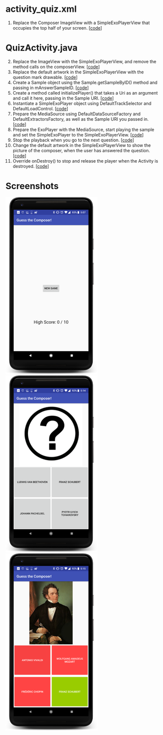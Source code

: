 # activity_quiz.xml
1. Replace the Composer ImageView with a SimpleExoPlayerView that occupies the top half of your screen. [[code][1]]



# QuizActivity.java
2. Replace the ImageView with the SimpleExoPlayerView, and remove the method calls on the composerView. [[code][2]]
3. Replace the default artwork in the SimpleExoPlayerView with the question mark drawable. [[code][3]]
4. Create a Sample object using the Sample.getSampleByID() method and passing in mAnswerSampleID. [[code][4]]
5. Create a method called initializePlayer() that takes a Uri as an argument and call it here, passing in the Sample URI. [[code][5]]
6. Instantiate a SimpleExoPlayer object using DefaultTrackSelector and DefaultLoadControl. [[code][6]]
7. Prepare the MediaSource using DefaultDataSourceFactory and DefaultExtractorsFactory, as well as the Sample URI you passed in. [[code][7]]
8. Prepare the ExoPlayer with the MediaSource, start playing the sample and set the SimpleExoPlayer to the SimpleExoPlayerView. [[code][8]]
9. Stop the playback when you go to the next question. [[code][9]]
10. Change the default artwork in the SimpleExoPlayerView to show the picture of the composer, when the user has answered the question. [[code][10]]
11. Override onDestroy() to stop and release the player when the Activity is destroyed. [[code][11]]

# Screenshots
<img src="https://github.com/aaroncrutchfield/AdvancedAndroid_ClassicalMusicQuiz/blob/TMED.01-Exercise-AddExoPlayer/screenshots/screenshot1.png" width="300">
<img src="https://github.com/aaroncrutchfield/AdvancedAndroid_ClassicalMusicQuiz/blob/TMED.01-Exercise-AddExoPlayer/screenshots/screenshot2.png" width="300">
<img src="https://github.com/aaroncrutchfield/AdvancedAndroid_ClassicalMusicQuiz/blob/TMED.01-Exercise-AddExoPlayer/screenshots/screenshot3.png" width="300">

[1]: https://github.com/aaroncrutchfield/AdvancedAndroid_ClassicalMusicQuiz/blob/6c8379e4ecb05dbdf342beaabfb626b2dd864e1f/app/src/main/res/layout/activity_quiz.xml#L24-L32
[2]: https://github.com/aaroncrutchfield/AdvancedAndroid_ClassicalMusicQuiz/blob/fcded4c54561a6e9156ccbc1c524a6241a9f8027/app/src/main/java/com/example/android/classicalmusicquiz/QuizActivity.java#L68-L69
[3]: https://github.com/aaroncrutchfield/AdvancedAndroid_ClassicalMusicQuiz/blob/fcded4c54561a6e9156ccbc1c524a6241a9f8027/app/src/main/java/com/example/android/classicalmusicquiz/QuizActivity.java#L89-L92
[4]: https://github.com/aaroncrutchfield/AdvancedAndroid_ClassicalMusicQuiz/blob/fcded4c54561a6e9156ccbc1c524a6241a9f8027/app/src/main/java/com/example/android/classicalmusicquiz/QuizActivity.java#L103-L105
[5]: https://github.com/aaroncrutchfield/AdvancedAndroid_ClassicalMusicQuiz/blob/fcded4c54561a6e9156ccbc1c524a6241a9f8027/app/src/main/java/com/example/android/classicalmusicquiz/QuizActivity.java#L106-L107
[6]: https://github.com/aaroncrutchfield/AdvancedAndroid_ClassicalMusicQuiz/blob/fcded4c54561a6e9156ccbc1c524a6241a9f8027/app/src/main/java/com/example/android/classicalmusicquiz/QuizActivity.java#L113-L117
[7]: https://github.com/aaroncrutchfield/AdvancedAndroid_ClassicalMusicQuiz/blob/fcded4c54561a6e9156ccbc1c524a6241a9f8027/app/src/main/java/com/example/android/classicalmusicquiz/QuizActivity.java#L118-L125
[8]: https://github.com/aaroncrutchfield/AdvancedAndroid_ClassicalMusicQuiz/blob/fcded4c54561a6e9156ccbc1c524a6241a9f8027/app/src/main/java/com/example/android/classicalmusicquiz/QuizActivity.java#L126-L128
[9]: https://github.com/aaroncrutchfield/AdvancedAndroid_ClassicalMusicQuiz/blob/fcded4c54561a6e9156ccbc1c524a6241a9f8027/app/src/main/java/com/example/android/classicalmusicquiz/QuizActivity.java#L202-L203
[10]: https://github.com/aaroncrutchfield/AdvancedAndroid_ClassicalMusicQuiz/blob/fcded4c54561a6e9156ccbc1c524a6241a9f8027/app/src/main/java/com/example/android/classicalmusicquiz/QuizActivity.java#L217-L218
[11]: https://github.com/aaroncrutchfield/AdvancedAndroid_ClassicalMusicQuiz/blob/fcded4c54561a6e9156ccbc1c524a6241a9f8027/app/src/main/java/com/example/android/classicalmusicquiz/QuizActivity.java#L238-L245
